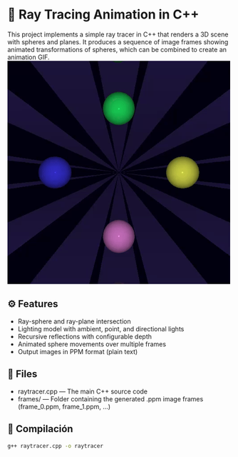 # 🎨 Ray Tracing Animation in C++
This project implements a simple ray tracer in C++ that renders a 3D scene with spheres and planes. It produces a sequence of image frames showing animated transformations of spheres, which can be combined to create an animation GIF.
![Ray Tracing Animation](animation.gif)
## ⚙️ Features
 - Ray-sphere and ray-plane intersection
 - Lighting model with ambient, point, and directional lights
 - Recursive reflections with configurable depth
 - Animated sphere movements over multiple frames
 - Output images in PPM format (plain text)

## 📁 Files
- raytracer.cpp — The main C++ source code
- frames/ — Folder containing the generated .ppm image frames (frame_0.ppm, frame_1.ppm, ...)

## 🚀 Compilación

```bash
g++ raytracer.cpp -o raytracer
